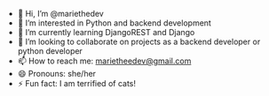 - 👋 Hi, I’m @mariethedev
- 👀 I’m interested in Python and backend development
- 🌱 I’m currently learning DjangoREST and Django
- 💞️ I’m looking to collaborate on projects as a backend developer or python developer
- 📫 How to reach me: marietheedev@gmail.com 
- 😄 Pronouns: she/her 
- ⚡ Fun fact: I am terrified of cats!

<!---
mariethedev/mariethedev is a ✨ special ✨ repository because its `README.md` (this file) appears on your GitHub profile.
You can click the Preview link to take a look at your changes.
--->
